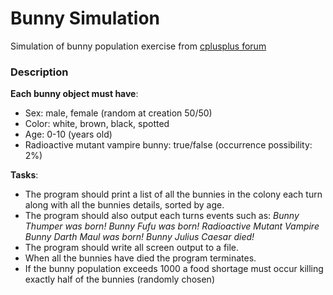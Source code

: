 # Bunny Simulation

Simulation of bunny population exercise from [cplusplus forum](http://www.cplusplus.com/forum/articles/12974/)

### Description

**Each bunny object must have**:

- Sex: male, female (random at creation 50/50)
- Color: white, brown, black, spotted
- Age: 0-10 (years old)
- Radioactive mutant vampire bunny: true/false (occurrence possibility: 2%)

**Tasks**:


- The program should print a list of all the bunnies in the colony each turn along with all the bunnies details, sorted by age.
- The program should also output each turns events such as:
  _Bunny Thumper was born!_
  _Bunny Fufu was born!_
  _Radioactive Mutant Vampire Bunny Darth Maul was born!_
  _Bunny Julius Caesar died!_
- The program should write all screen output to a file.
- When all the bunnies have died the program terminates.
- If the bunny population exceeds 1000 a food shortage must occur killing exactly half of the bunnies (randomly chosen)